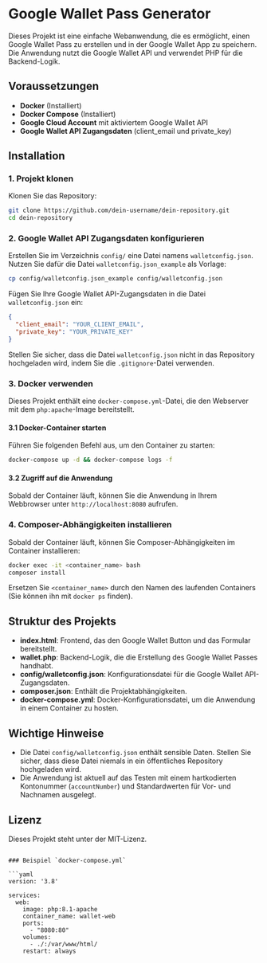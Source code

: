 # Google Wallet Pass Generator

Dieses Projekt ist eine einfache Webanwendung, die es ermöglicht, einen Google Wallet Pass zu erstellen und in der Google Wallet App zu speichern. Die Anwendung nutzt die Google Wallet API und verwendet PHP für die Backend-Logik.

## Voraussetzungen

- **Docker** (Installiert)
- **Docker Compose** (Installiert)
- **Google Cloud Account** mit aktiviertem Google Wallet API
- **Google Wallet API Zugangsdaten** (client_email und private_key)

## Installation

### 1. Projekt klonen

Klonen Sie das Repository:

```bash
git clone https://github.com/dein-username/dein-repository.git
cd dein-repository
```

### 2. Google Wallet API Zugangsdaten konfigurieren

Erstellen Sie im Verzeichnis `config/` eine Datei namens `walletconfig.json`. Nutzen Sie dafür die Datei `walletconfig.json_example` als Vorlage:

```bash
cp config/walletconfig.json_example config/walletconfig.json
```

Fügen Sie Ihre Google Wallet API-Zugangsdaten in die Datei `walletconfig.json` ein:

```json
{
  "client_email": "YOUR_CLIENT_EMAIL",
  "private_key": "YOUR_PRIVATE_KEY"
}
```

Stellen Sie sicher, dass die Datei `walletconfig.json` nicht in das Repository hochgeladen wird, indem Sie die `.gitignore`-Datei verwenden.

### 3. Docker verwenden

Dieses Projekt enthält eine `docker-compose.yml`-Datei, die den Webserver mit dem `php:apache`-Image bereitstellt.

#### 3.1 Docker-Container starten

Führen Sie folgenden Befehl aus, um den Container zu starten:

```bash
docker-compose up -d && docker-compose logs -f
```

#### 3.2 Zugriff auf die Anwendung

Sobald der Container läuft, können Sie die Anwendung in Ihrem Webbrowser unter `http://localhost:8080` aufrufen.

### 4. Composer-Abhängigkeiten installieren

Sobald der Container läuft, können Sie Composer-Abhängigkeiten im Container installieren:

```bash
docker exec -it <container_name> bash
composer install
```

Ersetzen Sie `<container_name>` durch den Namen des laufenden Containers (Sie können ihn mit `docker ps` finden).

## Struktur des Projekts

- **index.html**: Frontend, das den Google Wallet Button und das Formular bereitstellt.
- **wallet.php**: Backend-Logik, die die Erstellung des Google Wallet Passes handhabt.
- **config/walletconfig.json**: Konfigurationsdatei für die Google Wallet API-Zugangsdaten.
- **composer.json**: Enthält die Projektabhängigkeiten.
- **docker-compose.yml**: Docker-Konfigurationsdatei, um die Anwendung in einem Container zu hosten.

## Wichtige Hinweise

- Die Datei `config/walletconfig.json` enthält sensible Daten. Stellen Sie sicher, dass diese Datei niemals in ein öffentliches Repository hochgeladen wird.
- Die Anwendung ist aktuell auf das Testen mit einem hartkodierten Kontonummer (`accountNumber`) und Standardwerten für Vor- und Nachnamen ausgelegt.

## Lizenz

Dieses Projekt steht unter der MIT-Lizenz.
```

### Beispiel `docker-compose.yml`

```yaml
version: '3.8'

services:
  web:
    image: php:8.1-apache
    container_name: wallet-web
    ports:
      - "8080:80"
    volumes:
      - ./:/var/www/html/
    restart: always
```